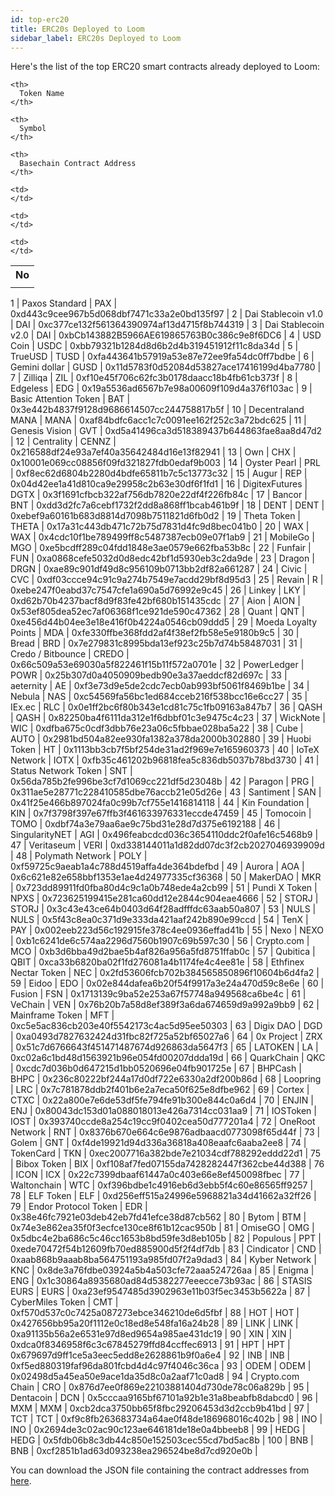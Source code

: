 ```yaml
---
id: top-erc20
title: ERC20s Deployed to Loom
sidebar_label: ERC20s Deployed to Loom
---
```


Here's the list of the top ERC20 smart contracts already deployed to Loom:

<table>
  <tr>
    <th>
      No
    </th>
    
    <th>
      Token Name
    </th>
    
    <th>
      Symbol
    </th>
    
    <th>
      Basechain Contract Address
    </th>
  </tr>
  
  <tr>
    <td>
    </td>
    
    <td>
    </td>
    
    <td>
    </td>
    
    <td>
    </td>
  </tr>
</table> 1 | Paxos Standard | PAX | 0xd443c9cee967b5d068dbf7471c33a2e0bd135f97 | 2 | Dai Stablecoin v1.0 | DAI | 0xc377ce132f561364390974af13d4715f8b744319 | 3 | Dai Stablecoin v2.0 | DAI | 0xbCb143882B5966AE619865763B0c386c9e8f6DC6 | 4 | USD Coin | USDC | 0xbb79321b1284d8d6b2d4b319451912f11c8da34d | 5 | TrueUSD | TUSD | 0xfa443641b57919a53e87e72ee9fa54dc0ff7bdbe | 6 | Gemini dollar | GUSD | 0x11d5783f0d52084d53827ace17416199d4ba7780 | 7 | Zilliqa | ZIL | 0xf10e45f706c62fc3b0178daacc18b4fb61cb373f | 8 | Edgeless | EDG | 0x19a5536ad6567b7e98a00609f109d4a376f103ac | 9 | Basic Attention Token | BAT | 0x3e442b4837f9128d9686614507cc244758817b5f | 10 | Decentraland MANA | MANA | 0xaf84bdfc6acc1c7c0091ee162f252c3a72bdc625 | 11 | Genesis Vision | GVT | 0xd5a41496ca3d518389437b644863fae8aa8d47d2 | 12 | Centrality | CENNZ | 0x216588df24e93a7ef40a35642484d16e13f82941 | 13 | Own | CHX | 0x10001e069cc08856f09fd321827fdb0edaf9b003 | 14 | Oyster Pearl | PRL | 0xf8ec62d6804b2280d4bdfe65811b7c5c13773c32 | 15 | Augur | REP | 0x04d42ee1a41d810ca9e29958c2b63e30df6f1fd1 | 16 | DigitexFutures | DGTX | 0x3f1691cfbcb322af756db7820e22df4f226fb84c | 17 | Bancor | BNT | 0xdd3d2fc7a6cebf1732f2dd8a868ff1bcab461b9f | 18 | DENT | DENT | 0xebef9a60161b683d8814d7098b7511821d6fb0d2 | 19 | Theta Token | THETA | 0x17a31c443db471c72b75d7831d4fc9d8bec041b0 | 20 | WAX | WAX | 0x4cdc10f1be789499ff8c5487387ecb09e07f1ab9 | 21 | MobileGo | MGO | 0xe5bcdff289c04fdd1848e3ae0579e662fba53b8c | 22 | Funfair | FUN | 0xa0868cefe5032d0d8edc42bf1d5930eb3c2da9de | 23 | Dragon | DRGN | 0xae89c901df49d8c956109b0713bb2df82a661287 | 24 | Civic | CVC | 0xdf03ccce94c91c9a274b7549e7acdd29bf8d95d3 | 25 | Revain | R | 0xebe247f0eabd37c7547cfe1a690a5d76992e9c45 | 26 | Linkey | LKY | 0xd62b70b4237bacf8d9f83fe42bf680b151435cdc | 27 | Aion | AION | 0x53ef805dea52ec7af06368f1ce921de590c47362 | 28 | Quant | QNT | 0xe456d44b04ee3e18e416f0b4224a0546cb09ddd5 | 29 | Moeda Loyalty Points | MDA | 0xfe330ffbe368fdd2af4f38ef2fb58e5e9180b9c5 | 30 | Bread | BRD | 0x7e279831c8995bda13ef923c25b7d74b58487031 | 31 | Credo / Bitbounce | CREDO | 0x66c509a53e69030a5f822461f15b11f572a0701e | 32 | PowerLedger | POWR | 0x25b307d0a4050909bedb90e3a37aeddcf82d697c | 33 | aeternity | AE | 0xf3e73d9e5de2cdc7ecb0ab993bf5061f8469b1be | 34 | Nebula | NAS | 0xc54569fa56bc1ed684cceb216f538bcc16e6cc27 | 35 | IEx.ec | RLC | 0x0e1ff2bc6f80b343e1cd81c75c1fb09163a847b7 | 36 | QASH | QASH | 0x82250ba4f6111da312e1f6dbbf01c3e9475c4c23 | 37 | WickNote | WIC | 0xdfba675c0cdf3dbb76e23a06c5fbbae028ba5a22 | 38 | Cube | AUTO | 0x2981bd504a82ee930fa1382a378da2000b302880 | 39 | Huobi Token | HT | 0x1113bb3cb7f5bf254de31ad2f969e7e165960373 | 40 | IoTeX Network | IOTX | 0xfb35c461202b96818fea5c836db5037b78bd3730 | 41 | Status Network Token | SNT | 0x56da785b2fe996be3cf7d1069cc221df5d23048b | 42 | Paragon | PRG | 0x311ae5e28771c228410585dbe76accb21e05d26e | 43 | Santiment | SAN | 0x41f25e466b897024fa0c99b7cf755e1416814118 | 44 | Kin Foundation | KIN | 0x7f3798f397e67ffb3f461633976331eccde47459 | 45 | Tomocoin | TOMO | 0xdbf74a3e79aa6ae9c75bd31e28d7d375e6192188 | 46 | SingularityNET | AGI | 0x496feabcdcd036c3654110ddc2f0afe16c5468b9 | 47 | Veritaseum | VERI | 0xd338144011a1d82dd07dc3f2cb2027046939909d | 48 | Polymath Network | POLY | 0xf59725c9aeab1a4c788d4519affa4de364bdefbd | 49 | Aurora | AOA | 0x6c621e82e658bbf1353e1ae4d24977335cf36368 | 50 | MakerDAO | MKR | 0x723dd89911fd0fba80d4c9c1a0b748ede4a2cb99 | 51 | Pundi X Token | NPXS | 0x723625199415e281ca60dd12e2844c904eae4666 | 52 | STORJ | STORJ | 0x3c43e43ce64b0403d64f28adfffdc63aab50a807 | 53 | NULS | NULS | 0x5f43c8ea0c371d9e333da421aaf242b890e99ccd | 54 | TenX | PAY | 0x002eeb223d56c192915fe378c4ee0936effad41b | 55 | Nexo | NEXO | 0xb1c6241de6c574aa2296d7560b1907c69b597c30 | 56 | Crypto.com | MCO | 0xb3d6bba49d2bae5b4af826a956a5fd8751ffab0c | 57 | Qubitica | QBIT | 0xca33b6820ba02f1fd276081a4b1174fe4c4ee81e | 58 | Ethfinex Nectar Token | NEC | 0x2fd53606fcb702b384565850896f10604b6d4fa2 | 59 | Eidoo | EDO | 0x02e844dafea6b20f54f9917a3e24a470d59c8e6e | 60 | Fusion | FSN | 0x1713139c9ba52e253a67f57748a949568ca6be4c | 61 | VeChain | VEN | 0x76b20b7a58d8ef389f3a6da674659d9a992a9bb9 | 62 | Mainframe Token | MFT | 0xc5e5ac836cb203e40f5542173c4ac5d95ee50303 | 63 | Digix DAO | DGD | 0xa0493d7827632424d31fbc82f725a52bf65027a6 | 64 | 0x Project | ZRX | 0x51c7d6766643f451471487674d926863da5647f3 | 65 | LATOKEN | LA | 0xc02a6c1bd48d1563921b96e054fd00207ddda19d | 66 | QuarkChain | QKC | 0xcdc7d036b0d647215d1bb0520696e04fb901725e | 67 | BHPCash | BHPC | 0x236c80222bf244a17d0df722e6330a2df200b86d | 68 | Loopring | LRC | 0x7c781878ddb2f401b6e2a7eca50f625e8dfbe962 | 69 | Cortex | CTXC | 0x22a800e7e6de53df5fe794fe91b300e844c0a6d4 | 70 | ENJIN | ENJ | 0x80043dc153d01a088018013e426a7314cc031aa9 | 71 | IOSToken | IOST | 0x393740ccde8a254c19cc9f0402cea50d777201a4 | 72 | OneRoot Network | RNT | 0x8376b670e664c6e9876adbaacd0773098f65d44f | 73 | Golem | GNT | 0xf4de19921d94d336a36818a408eaafc6aaba2ee8 | 74 | TokenCard | TKN | 0xec2007716a382bde7e21034cdf788292eddd22d1 | 75 | Bibox Token | BIX | 0xf108af7fed07155da7428282447f362cbe44d388 | 76 | ICON | ICX | 0x22c7399dbaaf61447a0c403e66e8ef450098fbec | 77 | Waltonchain | WTC | 0xf396bdbe1c4916eb6d3ebb5f4c60e86565ff9257 | 78 | ELF Token | ELF | 0xd256eff515a24996e5968821a34d41662a32ff26 | 79 | Endor Protocol Token | EDR | 0x38e46fc7921e03deb42eb7fd41efce38d87cb562 | 80 | Bytom | BTM | 0x74e3e862ea35f0f3ecfce130ce8f61b12cac950b | 81 | OmiseGO | OMG | 0x5dbc4e2ba686c5c46cc1653b8bd59fe3d8eb105b | 82 | Populous | PPT | 0xede70472f54b12609fb70ed885900d5f2f4df7db | 83 | Cindicator | CND | 0xaab868b9aaab8ba564751193a985fd07f2a9dad3 | 84 | Kyber Network | KNC | 0x8de3a76fdbe03924a5b4a503cfe72aaa524726aa | 85 | Enigma | ENG | 0x1c30864a8935680ad84d5382277eeecce73b93ac | 86 | STASIS EURS | EURS | 0xa23ef9547485d3902963e11b03f5ec3453b5622a | 87 | CyberMiles Token | CMT | 0xf570d537c0c7425a087273ebce346210de6d5fbf | 88 | HOT | HOT | 0x427656bb95a20f1112e0c18ed8e548fa16a24b28 | 89 | LINK | LINK | 0xa91135b56a2e6531e97d8ed9654a985ae431dc19 | 90 | XIN | XIN | 0xdca0f8346958f6c3c67845279ffd84ccffec6913 | 91 | HPT | HPT | 0x679697d9ff1ce5a3eec5edd8e2628861b9f0a6e4 | 92 | INB | INB | 0xf5ed880319faf96da801fcbd4d4c97f4046c36ca | 93 | ODEM | ODEM | 0x02498d5a45ea50e9ace1da35d8c0a2aaf71c0ad8 | 94 | Crypto.com Chain | CRO | 0x876d7ee0f869e22103881404d730de78c06a829b | 95 | Dentacoin | DCN | 0x5cccaa9165bf67101a92b1e31a8beabfb8dabcd0 | 96 | MXM | MXM | 0xcb2dca3750bb65f8fbc29206453d3d2ccb9b41bd | 97 | TCT | TCT | 0xf9c8fb263683734a64ae0f48de186968016c402b | 98 | INO | INO | 0x2694de3c02ac90c123ae646181de18e0a4bbeeb8 | 99 | HEDG | HEDG | 0x5fdb06b8c3db44c850e152503cec55cd7bd5ac8b | 100 | BNB | BNB | 0xcf2851b1ad63d093238ea296524be8d7cd920e0b | 

You can download the JSON file containing the contract addresses from [here](/developers/topTokensList.json).
